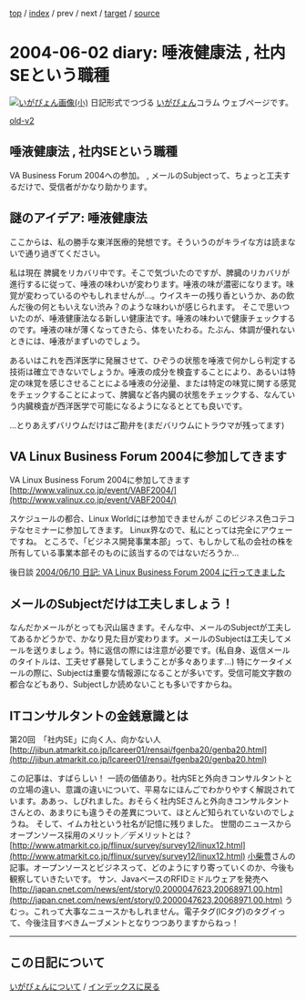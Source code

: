 [top](https://igapyon.github.io/diary/) 
 / [index](https://igapyon.github.io/diary/2004/index.html) 
 / prev 
 / next 
 / [target](https://igapyon.github.io/diary/2004/ig040602.html) 
 / [source](https://github.com/igapyon/diary/blob/gh-pages/2004/ig040602.html.src.md) 

2004-06-02 diary: 唾液健康法 , 社内SEという職種
=====================================================================================================
[![いがぴょん画像(小)](https://igapyon.github.io/diary/images/iga200306s.jpg "いがぴょん")](https://igapyon.github.io/diary/memo/memoigapyon.html) 日記形式でつづる [いがぴょん](https://igapyon.github.io/diary/memo/memoigapyon.html)コラム ウェブページです。

[old-v2](ig040602-orig.html)

## 唾液健康法 , 社内SEという職種

VA Business Forum 2004への参加。 , メールのSubjectって、ちょっと工夫するだけで、受信者がかなり助かります。






## 謎のアイデア: 唾液健康法


ここからは、私の勝手な東洋医療的発想です。そういうのがキライな方は読まないで通り過ぎてください。

私は現在 脾臓をリカバリ中です。そこで気づいたのですが、脾臓のリカバリが進行するに従って、唾液の味わいが変わります。唾液の味が濃密になります。味覚が変わっているのやもしれませんが…。ウイスキーの残り香というか、あの飲んだ後の何ともいえない渋み？のような味わいが感じられます。
そこで思いついたのが、唾液健康法なる新しい健康法です。唾液の味わいで健康チェックするのです。唾液の味が薄くなってきたら、体をいたわる。たぶん、体調が優れないときには、唾液がまずいのでしょう。

あるいはこれを西洋医学に発展させて、ひぞうの状態を唾液で何かしら判定する技術は確立できないでしょうか。唾液の成分を検査することにより、あるいは特定の味覚を感じさせることによる唾液の分泌量、または特定の味覚に関する感覚をチェックすることによって、脾臓など各内臓の状態をチェックする、なんていう内臓検査が西洋医学で可能になるようになるととても良いです。

…とりあえずバリウムだけはご勘弁を(まだバリウムにトラウマが残ってます)

## VA Linux Business Forum 2004に参加してきます

VA Linux Business Forum 2004に参加してきます
  [http://www.valinux.co.jp/event/VABF2004/](http://www.valinux.co.jp/event/VABF2004/)


スケジュールの都合、Linux Worldには参加できませんが このビジネス色コテコテなセミナーに参加してきます。
Linux界なので、私にとっては完全にアウェーですね。
ところで、「ビジネス開発事業本部」って、もしかして私の会社の株を所有している事業本部そのものに該当するのではないだろうか…

後日談
[2004/06/10 日記: VA Linux Business Forum 2004 に行ってきました](ig040610.html)


## メールのSubjectだけは工夫しましょう！


なんだかメールがとっても沢山届きます。そんな中、メールのSubjectが工夫してあるかどうかで、かなり見た目が変わります。メールのSubjectは工夫してメールを送りましょう。特に返信の際には注意が必要です。(私自身、返信メールのタイトルは、工夫せず暴発してしまうことが多々あります…)
特にケータイメールの際に、Subjectは重要な情報源になることが多いです。受信可能文字数の都合などもあり、Subjectしか読めないことも多いですからね。

## ITコンサルタントの金銭意識とは

第20回　「社内SE」に向く人、向かない人
  [http://jibun.atmarkit.co.jp/lcareer01/rensai/fgenba20/genba20.html](http://jibun.atmarkit.co.jp/lcareer01/rensai/fgenba20/genba20.html)


この記事は、すばらしい！ 一読の価値あり。社内SEと外向きコンサルタントとの立場の違い、意識の違いについて、平易なにほんごでわかりやすく解説されています。ああっ、しびれました。おそらく社内SEさんと外向きコンサルタントさんとの、あまりにも違うその差異について、ほとんど知られていないのでしょうね。
そして、イムカ社という社名が記憶に残りました。
世間のニュースから
オープンソース採用のメリット／デメリットとは？ 
  [http://www.atmarkit.co.jp/flinux/survey/survey12/linux12.html](http://www.atmarkit.co.jp/flinux/survey/survey12/linux12.html)
  [小柴豊](http://www.atmarkit.co.jp/aboutus/staff/koshiba/koshiba.html)さんの記事。オープンソースとビジネスって、どのようにすり寄っていくのか、今後も観察していきたいです。
  サン、JavaベースのRFIDミドルウェアを発売へ
  [http://japan.cnet.com/news/ent/story/0,2000047623,20068971,00.htm](http://japan.cnet.com/news/ent/story/0,2000047623,20068971,00.htm)
  うむっ。これって大事なニュースかもしれません。電子タグ(ICタグ)のタグイって、今後注目すべきムーブメントとなりつつありますからねっ！


----------------------------------------------------------------------------------------------------

## この日記について
[いがぴょんについて](https://igapyon.github.io/diary/memo/memoigapyon.html) / [インデックスに戻る](https://igapyon.github.io/diary/idxall.html)
